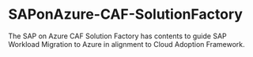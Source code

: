 # SAPonAzure-CAF-SolutionFactory
The SAP on Azure CAF Solution Factory has contents to guide SAP Workload Migration to Azure in alignment to Cloud Adoption Framework.
